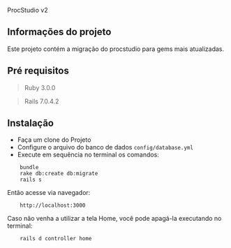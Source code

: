 ProcStudio v2

## Informações do projeto
Este projeto contém a migração do procstudio para gems mais atualizadas.

## Pré requisitos

 > Ruby 3.0.0

 > Rails 7.0.4.2

## Instalação

 - Faça um clone do Projeto
 - Configure o arquivo do banco de dados
   ```config/database.yml```
 - Execute em sequência no terminal os comandos:
  ```
      bundle
      rake db:create db:migrate
      rails s
  ```

  Então acesse via navegador:
  ```
      http://localhost:3000
  ```

Caso não venha a utilizar a tela Home, você pode apagá-la executando no terminal:
  ```
      rails d controller home
  ```
